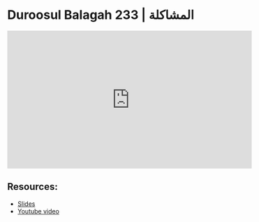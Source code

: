 # Duroosul Balagah 233 | المشاكلة
                
<iframe width="560" height="315" src="https://www.youtube-nocookie.com/embed/nRfJfP1Pe-E?start=0" frameborder="0" allow="accelerometer; autoplay; encrypted-media; gyroscope; picture-in-picture" allowfullscreen="allowfullscreen">
</iframe><BR>

## Resources:
- [Slides](https://github.com/arshare/resources_balagha_pdfs)
- [Youtube video](https://www.youtube.com/watch?v=nRfJfP1Pe-E&list=PLzn0qdi6JpdvvXVuJ7kIusNquSxeyKJvc)


